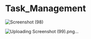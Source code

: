 # Task_Management






  





![Screenshot (98)](https://github.com/md-umar1/Task_Management/assets/93832342/dcad0de4-ede9-4755-99d7-a86425f4256b)



![Uploading Screenshot (99).png…]()
